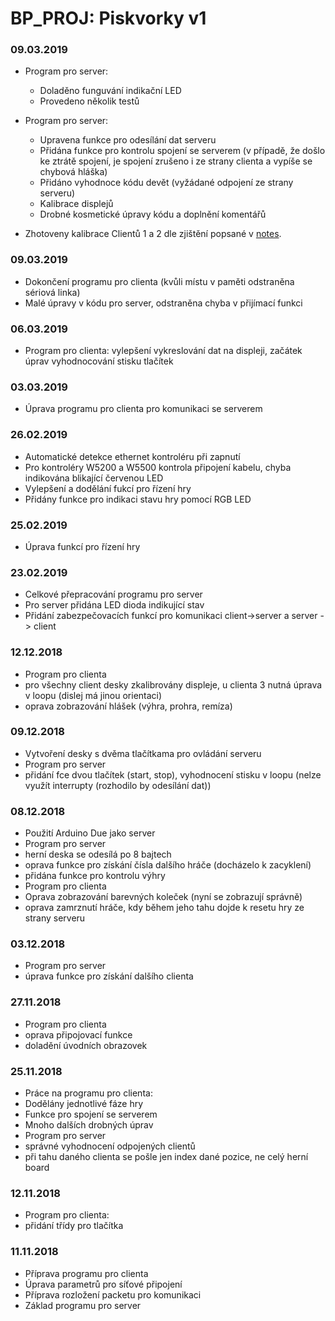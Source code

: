 # BP_PROJ: Piskvorky v1

### 09.03.2019
- Program pro server:
  - Doladěno funguvání indikační LED
  - Provedeno několik testů

- Program pro server:
  - Upravena funkce pro odesílání dat serveru
  - Přidána funkce pro kontrolu spojení se serverem (v případě, že došlo ke ztrátě spojení, je spojení zrušeno i ze strany clienta a vypíše se chybová hláška)
  - Přidáno vyhodnoce kódu devět (vyžádané odpojení ze strany serveru)
  - Kalibrace displejů
  - Drobné kosmetické úpravy kódu a doplnění komentářů
- Zhotoveny kalibrace Clientů 1 a 2 dle zjištění popsané v [notes](Notes.md).


### 09.03.2019
- Dokončení programu pro clienta (kvůli místu v paměti odstraněna sériová linka)
- Malé úpravy v kódu pro server, odstraněna chyba v přijímací funkci

### 06.03.2019
- Program pro clienta: vylepšení vykreslování dat na displeji, začátek úprav vyhodnocování stisku tlačítek

### 03.03.2019
- Úprava programu pro clienta pro komunikaci se serverem

### 26.02.2019
- Automatické detekce ethernet kontroléru při zapnutí
- Pro kontroléry W5200 a W5500 kontrola připojení kabelu, chyba indikována blikající červenou LED
- Vylepšení a dodělání fukcí pro řízení hry
- Přidány funkce pro indikaci stavu hry pomocí RGB LED

### 25.02.2019
- Úprava funkcí pro řízení hry

### 23.02.2019
- Celkové přepracování programu pro server
- Pro server přidána LED dioda indikující stav
- Přidání zabezpečovacích funkcí pro komunikaci client->server a server -> client

### 12.12.2018
- Program pro clienta
 - pro všechny client desky zkalibrovány displeje, u clienta 3 nutná úprava v loopu (dislej má jinou orientaci)
 - oprava zobrazování hlášek (výhra, prohra, remíza)

### 09.12.2018
- Vytvoření desky s dvěma tlačítkama pro ovládání serveru
- Program pro server
 - přidání fce dvou tlačítek (start, stop), vyhodnocení stisku v loopu (nelze využít interrupty (rozhodilo by odesílání dat))

### 08.12.2018
- Použití Arduino Due jako server
- Program pro server
 - herní deska se odesílá po 8 bajtech
 - oprava funkce pro získání čísla dalšího hráče (docházelo k zacyklení)
 - přidána funkce pro kontrolu výhry
- Program pro clienta
 - Oprava zobrazování barevných koleček (nyní se zobrazují správně)
 - oprava zamrznutí hráče, kdy během jeho tahu dojde k resetu hry ze strany serveru

### 03.12.2018
- Program pro server
 - úprava funkce pro získání dalšího clienta

### 27.11.2018
- Program pro clienta
 - oprava připojovací funkce
 - doladění úvodních obrazovek


### 25.11.2018
- Práce na programu pro clienta:
 - Dodělány jednotlivé fáze hry
 - Funkce pro spojení se serverem
 - Mnoho dalších drobných úprav
- Program pro server
 - správné vyhodnocení odpojených clientů
 - při tahu daného clienta se pošle jen index dané pozice, ne celý herní board


### 12.11.2018
- Program pro clienta:
 - přidání třídy pro tlačítka

### 11.11.2018
- Příprava programu pro clienta
 - Úprava parametrů pro síťové připojení
 - Příprava rozložení packetu pro komunikaci
- Základ programu pro server
